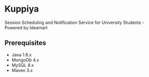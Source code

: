 # Kuppiya #

Session Scheduling and Notification Service for University Students - Powered by Ideamart

## Prerequisites ##

* Java 1.8.x
* MongoDb 4.x
* MySQL 8.x
* Maven 3.x
